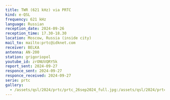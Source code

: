 ```yaml
---
title: TWR (621 kHz) via PRTC
kind: e-QSL
frequency: 621 kHz
language: Russian
reception_date: 2024-09-26
reception_time: 17.30-18.30
location: Moscow, Russia (inside city)
mail_to: mailto:prtc@idknet.com
receiver: BELKA
antenna: AN-200
station: grigoriopol
youtube_id: zrONUVQRY5k
report_sent: 2024-09-27
responce_sent: 2024-09-27
responce_received: 2024-09-27
serie: prtc
gallery:
  - /assets/qsl/2024/prtc/prtc_26sep2024_full.jpg:/assets/qsl/2024/prtc/prtc_26sep2024_small.jpg
---
```

